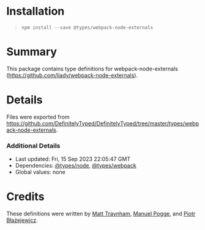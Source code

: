 # Installation
> `npm install --save @types/webpack-node-externals`

# Summary
This package contains type definitions for webpack-node-externals (https://github.com/liady/webpack-node-externals).

# Details
Files were exported from https://github.com/DefinitelyTyped/DefinitelyTyped/tree/master/types/webpack-node-externals.

### Additional Details
 * Last updated: Fri, 15 Sep 2023 22:05:47 GMT
 * Dependencies: [@types/node](https://npmjs.com/package/@types/node), [@types/webpack](https://npmjs.com/package/@types/webpack)
 * Global values: none

# Credits
These definitions were written by [Matt Traynham](https://github.com/mtraynham), [Manuel Pogge](https://github.com/MrSpoocy), and [Piotr Błażejewicz](https://github.com/peterblazejewicz).
